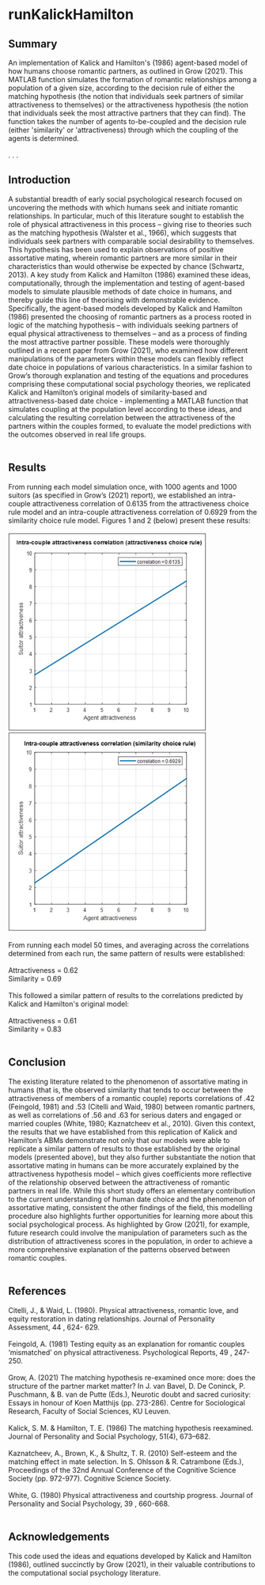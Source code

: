 # runKalickHamilton

## Summary <br>
An implementation of Kalick and Hamilton's (1986) agent-based model of how humans choose romantic partners, as outlined in Grow (2021). This MATLAB function simulates the formation of romantic relationships among a population of a given size, according to the decision rule of either the matching hypothesis (the notion that individuals seek partners of similar attractiveness to themselves) or the attractiveness hypothesis (the notion that individuals seek the most attractive partners that they can find). The function takes the number of agents to-be-coupled and the decision rule (either 'similarity' or 'attractiveness) through which the coupling of the agents is determined.
<br>
<br>
. . .
<br>
## Introduction
A substantial breadth of early social psychological research focused on uncovering the methods with which humans seek and initiate romantic relationships. In particular, much of this literature sought to establish the role of physical attractiveness in this process – giving rise to theories such as the matching hypothesis (Walster et al., 1966), which suggests that individuals seek partners with comparable social desirability to themselves. This hypothesis has been used to explain observations of positive assortative mating, wherein romantic partners are more similar in their characteristics than would otherwise be expected by chance (Schwartz, 2013). A key study from Kalick and Hamilton (1986) examined these ideas, computationally, through the implementation and testing of agent-based models to simulate plausible methods of date choice in humans, and thereby guide this line of theorising with demonstrable evidence. Specifically, the agent-based models developed by Kalick and Hamilton (1986) presented the choosing of romantic partners as a process rooted in logic of the matching hypothesis – with individuals seeking partners of equal physical attractiveness to themselves – and as a process of finding the most attractive partner possible.
These models were thoroughly outlined in a recent paper from Grow (2021), who examined how different manipulations of the parameters within these models can flexibly reflect date choice in populations of various characteristics. In a similar fashion to Grow’s thorough explanation and testing of the equations and procedures comprising these computational social psychology theories, we replicated Kalick and Hamilton’s original models of similarity-based and attractiveness-based date choice - implementing a MATLAB function that simulates coupling at the population level according to these ideas, and calculating the resulting correlation between the attractiveness of the partners within the couples formed, to evaluate the model predictions with the outcomes observed in real life groups.
<br>
<br>

## Results
From running each model simulation once, with 1000 agents and 1000 suitors (as specified in Grow’s (2021) report), we established an intra-couple attractiveness correlation of 0.6135 from the attractiveness choice rule model and an intra-couple attractiveness correlation of 0.6929 from the similarity choice rule model. Figures 1 and 2 (below) present these results:
<br>
<br>
<img src="Images/attractiveness_run.jpg" width="400" />
<img src="Images/similarity_run.jpg" width="400" />
<br>
<br>
From running each model 50 times, and averaging across the correlations determined from each run, the same pattern of results were established: <br>
<br>
Attractiveness = 0.62 <br>
Similarity = 0.69 <br>
<br>
This followed a similar pattern of results to the correlations predicted by Kalick and Hamilton's original model: <br>
<br>
Attractiveness = 0.61 <br>
Similarity = 0.83 <br>
<br>
## Conclusion
The existing literature related to the phenomenon of assortative mating in humans (that is, the observed similarity that tends to occur between the attractiveness of members of a romantic couple) reports correlations of .42 (Feingold, 1981) and .53 (Citelli and Waid, 1980) between romantic partners, as well as correlations of .56 and .63 for serious daters and engaged or married couples (White, 1980; Kaznatcheev et al., 2010). Given this context, the results that we have established from this replication of Kalick and Hamilton’s ABMs demonstrate not only that our models were able to replicate a similar pattern of results to those established by the original models (presented above), but they also further substantiate the notion that assortative mating in humans can be more accurately explained by the attractiveness hypothesis model – which gives coefficients more reflective of the relationship observed between the attractiveness of romantic partners in real life.
While this short study offers an elementary contribution to the current understanding of human date choice and the phenomenon of assortative mating, consistent the other findings of the field, this modelling procedure also highlights further opportunities for learning more about this social psychological process. As highlighted by Grow (2021), for example, future research could involve the manipulation of parameters such as the distribution of attractiveness scores in the population, in order to achieve a more comprehensive explanation of the patterns observed between romantic couples.
<br>
<br>
## References
Citelli, J., & Waid, L. (1980). Physical attractiveness, romantic love, and equity restoration in dating relationships. Journal of Personality Assessment, 44 , 624- 629. <br>
<br>
Feingold, A. (1981) Testing equity as an explanation for romantic couples ‘mismatched’ on physical attractiveness. Psychological Reports, 49 , 247-250. <br>
<br>
Grow, A. (2021) The matching hypothesis re-examined once more: does the structure of the partner market matter? In J. van Bavel, D. De Coninck, P. Puschmann, & B. van de Putte (Eds.), Neurotic doubt and sacred curiosity: Essays in honour of Koen Matthijs (pp. 273-286). Centre for Sociological Research, Faculty of Social Sciences, KU Leuven. <br>
<br>
Kalick, S. M. & Hamilton, T. E. (1986) The matching hypothesis reexamined. Journal of Personality and Social Psychology, 51(4), 673–682. <br>
<br>
Kaznatcheev, A., Brown, K., & Shultz, T. R. (2010) Self-esteem and the matching effect in mate selection. In S. Ohlsson & R. Catrambone (Eds.), Proceedings of the 32nd Annual Conference of the Cognitive Science Society (pp. 972-977). Cognitive Science Society. <br>
<br>
White, G. (1980) Physical attractiveness and courtship progress. Journal of Personality and Social Psychology, 39 , 660-668. <br>
<br>
## Acknowledgements
This code used the ideas and equations developed by Kalick and Hamilton (1986), outlined succinctly by Grow (2021), in their valuable contributions to the computational social psychology literature.
<br>
